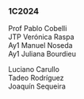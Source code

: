 ### 1C2024
Prof Pablo Cobelli  
JTP Verónica Raspa  
Ay1 Manuel Noseda  
Ay1 Juliana Bourdieu  

Luciano Carullo  
Tadeo Rodríguez  
Joaquín Sequeira  
